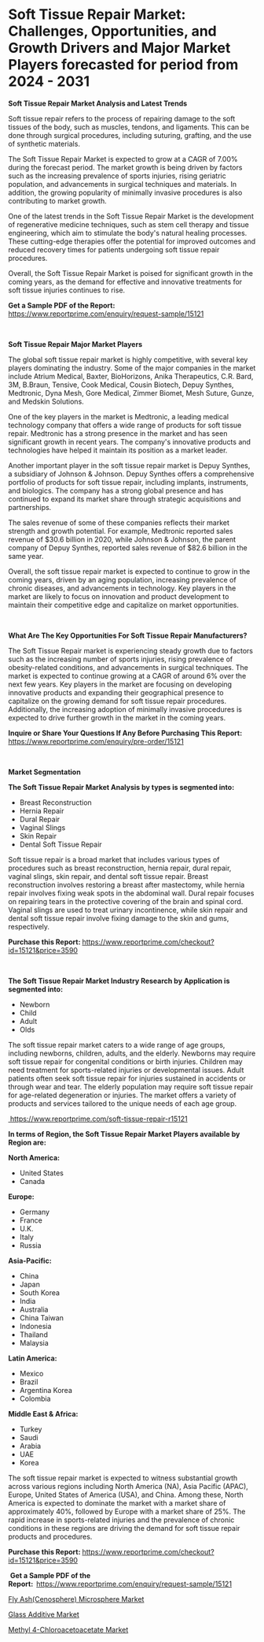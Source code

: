 <p><h1>Soft Tissue Repair Market: Challenges, Opportunities, and Growth Drivers and Major Market Players forecasted for period from 2024 - 2031</h1></p><p><strong>Soft Tissue Repair Market Analysis and Latest Trends</strong></p>
<p><p>Soft tissue repair refers to the process of repairing damage to the soft tissues of the body, such as muscles, tendons, and ligaments. This can be done through surgical procedures, including suturing, grafting, and the use of synthetic materials.</p><p>The Soft Tissue Repair Market is expected to grow at a CAGR of 7.00% during the forecast period. The market growth is being driven by factors such as the increasing prevalence of sports injuries, rising geriatric population, and advancements in surgical techniques and materials. In addition, the growing popularity of minimally invasive procedures is also contributing to market growth.</p><p>One of the latest trends in the Soft Tissue Repair Market is the development of regenerative medicine techniques, such as stem cell therapy and tissue engineering, which aim to stimulate the body's natural healing processes. These cutting-edge therapies offer the potential for improved outcomes and reduced recovery times for patients undergoing soft tissue repair procedures.</p><p>Overall, the Soft Tissue Repair Market is poised for significant growth in the coming years, as the demand for effective and innovative treatments for soft tissue injuries continues to rise.</p></p>
<p><strong>Get a Sample PDF of the Report:&nbsp;</strong> <a href="https://www.reportprime.com/enquiry/request-sample/15121">https://www.reportprime.com/enquiry/request-sample/15121</a></p>
<p>&nbsp;</p>
<p><strong>Soft Tissue Repair Major Market Players</strong></p>
<p><p>The global soft tissue repair market is highly competitive, with several key players dominating the industry. Some of the major companies in the market include Atrium Medical, Baxter, BioHorizons, Anika Therapeutics, C.R. Bard, 3M, B.Braun, Tensive, Cook Medical, Cousin Biotech, Depuy Synthes, Medtronic, Dyna Mesh, Gore Medical, Zimmer Biomet, Mesh Suture, Gunze, and Medskin Solutions.</p><p>One of the key players in the market is Medtronic, a leading medical technology company that offers a wide range of products for soft tissue repair. Medtronic has a strong presence in the market and has seen significant growth in recent years. The company's innovative products and technologies have helped it maintain its position as a market leader.</p><p>Another important player in the soft tissue repair market is Depuy Synthes, a subsidiary of Johnson & Johnson. Depuy Synthes offers a comprehensive portfolio of products for soft tissue repair, including implants, instruments, and biologics. The company has a strong global presence and has continued to expand its market share through strategic acquisitions and partnerships.</p><p>The sales revenue of some of these companies reflects their market strength and growth potential. For example, Medtronic reported sales revenue of $30.6 billion in 2020, while Johnson & Johnson, the parent company of Depuy Synthes, reported sales revenue of $82.6 billion in the same year.</p><p>Overall, the soft tissue repair market is expected to continue to grow in the coming years, driven by an aging population, increasing prevalence of chronic diseases, and advancements in technology. Key players in the market are likely to focus on innovation and product development to maintain their competitive edge and capitalize on market opportunities.</p></p>
<p>&nbsp;</p>
<p><strong>What Are The Key Opportunities For Soft Tissue Repair Manufacturers?</strong></p>
<p><p>The Soft Tissue Repair market is experiencing steady growth due to factors such as the increasing number of sports injuries, rising prevalence of obesity-related conditions, and advancements in surgical techniques. The market is expected to continue growing at a CAGR of around 6% over the next few years. Key players in the market are focusing on developing innovative products and expanding their geographical presence to capitalize on the growing demand for soft tissue repair procedures. Additionally, the increasing adoption of minimally invasive procedures is expected to drive further growth in the market in the coming years.</p></p>
<p><strong>Inquire or Share Your Questions If Any Before Purchasing This Report:</strong> <a href="https://www.reportprime.com/enquiry/pre-order/15121">https://www.reportprime.com/enquiry/pre-order/15121</a></p>
<p>&nbsp;</p>
<p><strong>Market Segmentation</strong></p>
<p><strong>The Soft Tissue Repair Market Analysis by types is segmented into:</strong></p>
<p><ul><li>Breast Reconstruction</li><li>Hernia Repair</li><li>Dural Repair</li><li>Vaginal Slings</li><li>Skin Repair</li><li>Dental Soft Tissue Repair</li></ul></p>
<p><p>Soft tissue repair is a broad market that includes various types of procedures such as breast reconstruction, hernia repair, dural repair, vaginal slings, skin repair, and dental soft tissue repair. Breast reconstruction involves restoring a breast after mastectomy, while hernia repair involves fixing weak spots in the abdominal wall. Dural repair focuses on repairing tears in the protective covering of the brain and spinal cord. Vaginal slings are used to treat urinary incontinence, while skin repair and dental soft tissue repair involve fixing damage to the skin and gums, respectively.</p></p>
<p><strong>Purchase this Report:&nbsp;</strong><a href="https://www.reportprime.com/checkout?id=15121&price=3590">https://www.reportprime.com/checkout?id=15121&price=3590</a></p>
<p>&nbsp;</p>
<p><strong>The Soft Tissue Repair Market Industry Research by Application is segmented into:</strong></p>
<p><ul><li>Newborn</li><li>Child</li><li>Adult</li><li>Olds</li></ul></p>
<p><p>The soft tissue repair market caters to a wide range of age groups, including newborns, children, adults, and the elderly. Newborns may require soft tissue repair for congenital conditions or birth injuries. Children may need treatment for sports-related injuries or developmental issues. Adult patients often seek soft tissue repair for injuries sustained in accidents or through wear and tear. The elderly population may require soft tissue repair for age-related degeneration or injuries. The market offers a variety of products and services tailored to the unique needs of each age group.</p></p>
<p><a href="https://www.reportprime.com/soft-tissue-repair-r15121">&nbsp;https://www.reportprime.com/soft-tissue-repair-r15121</a></p>
<p><strong>In terms of Region, the Soft Tissue Repair Market Players available by Region are:</strong></p>
<p>
    <p> <strong> North America: </strong>
        <ul>
            <li>United States</li>
            <li>Canada</li>
        </ul>
        </p> 
    <p> <strong> Europe: </strong>
        <ul>
            <li>Germany</li>
            <li>France</li>
            <li>U.K.</li>
            <li>Italy</li>
            <li>Russia</li>
        </ul>
        </p> 
    <p> <strong> Asia-Pacific: </strong>
        <ul>
            <li>China</li>
            <li>Japan</li>
            <li>South Korea</li>
            <li>India</li>
            <li>Australia</li>
            <li>China Taiwan</li>
            <li>Indonesia</li>
            <li>Thailand</li>
            <li>Malaysia</li>
        </ul>
        </p> 
    <p> <strong> Latin America: </strong>
        <ul>
            <li>Mexico</li>
            <li>Brazil</li>
            <li>Argentina Korea</li>
            <li>Colombia</li>
        </ul>
        </p> 
    <p> <strong> Middle East & Africa: </strong>
        <ul>
            <li>Turkey</li>
            <li>Saudi</li>
            <li>Arabia</li>
            <li>UAE</li>
            <li>Korea</li>
        </ul>
    </p>
    </p>
<p><p>The soft tissue repair market is expected to witness substantial growth across various regions including North America (NA), Asia Pacific (APAC), Europe, United States of America (USA), and China. Among these, North America is expected to dominate the market with a market share of approximately 40%, followed by Europe with a market share of 25%. The rapid increase in sports-related injuries and the prevalence of chronic conditions in these regions are driving the demand for soft tissue repair products and procedures.</p></p>
<p><strong>Purchase this Report: </strong><a href="https://www.reportprime.com/checkout?id=15121&price=3590">https://www.reportprime.com/checkout?id=15121&price=3590</a></p>
<p>&nbsp;<strong>Get a Sample PDF of the Report:&nbsp;&nbsp;</strong><a href="https://www.reportprime.com/enquiry/request-sample/15121">https://www.reportprime.com/enquiry/request-sample/15121</a></p>
<p><strong></strong></p>
<p><p><a href="https://www.linkedin.com/pulse/fly-ashcenosphere-microsphere-market-centers-aspects-83c4e?trackingId=unOMZRP2mh2Uzklf8aBXig%3D%3D">Fly Ash(Cenosphere) Microsphere Market</a></p><p><a href="https://www.linkedin.com/pulse/global-glass-additive-market-types-applications-major-players-ge0re?trackingId=zHU1%2FG2pcRROTt%2F490fsKA%3D%3D">Glass Additive Market</a></p><p><a href="https://www.linkedin.com/pulse/insights-methyl-4-chloroacetoacetate-market-size-analysing-jfgee?trackingId=qke%2BSI5o6LMQ2PtT5mydzQ%3D%3D">Methyl 4-Chloroacetoacetate Market</a></p></p>